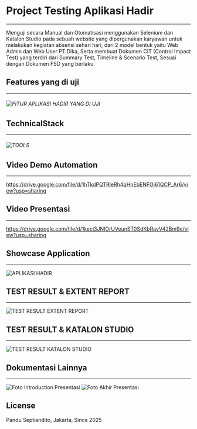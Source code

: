 # Project Testing Aplikasi Hadir  
------------------------
Menguji secara Manual dan Otomatisasi  menggunakan Selenium dan Katalon Studio pada sebuah website yang dipergunakan karyawan untuk melakukan kegiatan absensi sehari hari, dari 2 model bentuk yaitu Web Admin dan Web User PT.Dika, Serta membuat Dokumen CIT (Control Impact Test) yang terdiri dari Summary Test, Timeline & Scenario Test, Sesuai dengan Dokumen FSD yang berlaku.

## Features yang di uji
------------------------
###### ![FITUR APLIKASI HADIR YANG DI UJI](https://github.com/user-attachments/assets/f11b8b86-2011-4e3d-b17e-e3df5c3bb463)

## TechnicalStack 
------------------------
###### ![TOOLS](https://github.com/user-attachments/assets/6e44e9ba-27c9-40cf-b792-664b3fd9ac6c)


## Video Demo Automation
------------------------
https://drive.google.com/file/d/1hTkdPQTRleRh4qHnEbENFOj61QCP_Ar6/view?usp=sharing


## Video Presentasi 
------------------------
https://drive.google.com/file/d/1keci3JNIOrUVeunST0SdKbRavV42Bm9e/view?usp=sharing


## Showcase Application
------------------------
![APLIKASI HADIR](https://github.com/user-attachments/assets/df221ff0-a51a-4f31-9ed1-9d232b218a7f)

## TEST RESULT & EXTENT REPORT
------------------------
![TEST RESULT   EXTENT REPORT](https://github.com/user-attachments/assets/faca74b8-eb06-4398-a779-f6e4c091b91b)

## TEST RESULT & KATALON STUDIO
------------------------
![TEST RESULT KATALON STUDIO](https://github.com/user-attachments/assets/56539acf-ecaa-4f08-b6d1-979f3a135d49)


## Dokumentasi Lainnya
------------------------
![Foto Introduction Presentasi](https://github.com/user-attachments/assets/68369e2d-bac9-4c48-9a5d-e79df00314d7)
![Foto Akhir Presentasi](https://github.com/user-attachments/assets/d1d5434c-273f-4ffc-994c-2c7ca503b95a)


## License
Pandu Septiandito, Jakarta, Since 2025
